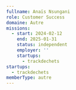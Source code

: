 ```yaml
---
fullname: Anaïs Nsungani
role: Customer Success
domaine: Autre
missions:
  - start: 2024-02-12
    end: 2025-01-31
    status: independent
    employer: ''
    startups:
      - trackdechets
startups:
  - trackdechets
memberType: autre
---
```

